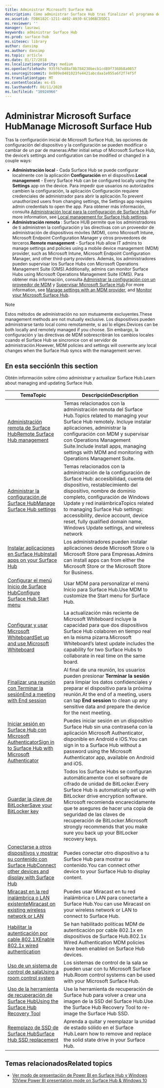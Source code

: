 ```yaml
---
title: Administrar Microsoft Surface Hub
description: Cómo administrar Surface Hub tras finalizar el programa de primera ejecución.
ms.assetid: FDB6182C-1211-4A92-A930-6C106BCD5DC1
ms.reviewer: ''
manager: laurawi
keywords: administrar Surface Hub
ms.prod: surface-hub
ms.sitesec: library
author: dansimp
ms.author: dansimp
ms.topic: article
ms.date: 01/17/2018
ms.localizationpriority: medium
ms.openlocfilehash: 935f67e88af8b784230becb1cd89f7360b8a0857
ms.sourcegitcommit: 8e809e8481023fe4421abcdaa1e055a6f2f74f5f
ms.translationtype: MT
ms.contentlocale: es-ES
ms.lasthandoff: 08/11/2020
ms.locfileid: "10924966"
---
```

# <span data-ttu-id="1149c-104">Administrar Microsoft Surface Hub</span><span class="sxs-lookup"><span data-stu-id="1149c-104">Manage Microsoft Surface Hub</span></span>

<span data-ttu-id="1149c-105">Tras la configuración inicial de Microsoft Surface Hub, las opciones de configuración del dispositivo y la configuración se pueden modificar o cambiar de un par de maneras:</span><span class="sxs-lookup"><span data-stu-id="1149c-105">After initial setup of Microsoft Surface Hub, the device’s settings and configuration can be modified or changed in a couple ways:</span></span>

- <span data-ttu-id="1149c-106">**Administración local** - Cada Surface Hub se puede configurar localmente con la aplicación **Configuración** en el dispositivo.</span><span class="sxs-lookup"><span data-stu-id="1149c-106">**Local management** - Every Surface Hub can be configured locally using the **Settings** app on the device.</span></span> <span data-ttu-id="1149c-107">Para impedir que usuarios no autorizados cambien la configuración, la aplicación Configuración requiere credenciales de administrador para abrir la aplicación.</span><span class="sxs-lookup"><span data-stu-id="1149c-107">To prevent unauthorized users from changing settings, the Settings app requires admin credentials to open the app.</span></span> <span data-ttu-id="1149c-108">Para obtener más información, consulta [Administración local para la configuración de Surface Hub](local-management-surface-hub-settings.md).</span><span class="sxs-lookup"><span data-stu-id="1149c-108">For more information, see [Local management for Surface Hub settings](local-management-surface-hub-settings.md).</span></span>
- <span data-ttu-id="1149c-109">**Administración remota** : Surface HUB permite que los administradores de ti administren la configuración y las directivas con un proveedor de administración de dispositivos móviles (MDM), como Microsoft Intune, Microsoft Endpoint Configuration Manager y otros proveedores de terceros.</span><span class="sxs-lookup"><span data-stu-id="1149c-109">**Remote management** - Surface Hub allow IT admins to manage settings and policies using a mobile device management (MDM) provider, such as Microsoft Intune, Microsoft Endpoint Configuration Manager, and other third-party providers.</span></span> <span data-ttu-id="1149c-110">Además, los administradores pueden supervisar los Surface Hubs con Microsoft Operations Management Suite (OMS).</span><span class="sxs-lookup"><span data-stu-id="1149c-110">Additionally, admins can monitor Surface Hubs using Microsoft Operations Management Suite (OMS).</span></span> <span data-ttu-id="1149c-111">Para obtener más información, consulta [Administrar la configuración con un proveedor de MDM](manage-settings-with-mdm-for-surface-hub.md) y [Supervisar Microsoft Surface Hub](monitor-surface-hub.md).</span><span class="sxs-lookup"><span data-stu-id="1149c-111">For more information, see [Manage settings with an MDM provider](manage-settings-with-mdm-for-surface-hub.md), and [Monitor your Microsoft Surface Hub](monitor-surface-hub.md).</span></span> 

> [!NOTE]
> <span data-ttu-id="1149c-112">Estos métodos de administración no son mutuamente excluyentes.</span><span class="sxs-lookup"><span data-stu-id="1149c-112">These management methods are not mutually exclusive.</span></span> <span data-ttu-id="1149c-113">Los dispositivos pueden administrarse tanto local como remotamente, si así lo eliges.</span><span class="sxs-lookup"><span data-stu-id="1149c-113">Devices can be both locally and remotely managed if you choose.</span></span> <span data-ttu-id="1149c-114">Sin embargo, la configuración y las directivas de MDM sobrescribirán los cambios locales cuando el Surface Hub se sincronice con el servidor de administración.</span><span class="sxs-lookup"><span data-stu-id="1149c-114">However, MDM policies and settings will overwrite any local changes when the Surface Hub syncs with the management server.</span></span> 

## <span data-ttu-id="1149c-115">En esta sección</span><span class="sxs-lookup"><span data-stu-id="1149c-115">In this section</span></span>

<span data-ttu-id="1149c-116">Obtén información sobre cómo administrar y actualizar Surface Hub.</span><span class="sxs-lookup"><span data-stu-id="1149c-116">Learn about managing and updating Surface Hub.</span></span>

| <span data-ttu-id="1149c-117">Tema</span><span class="sxs-lookup"><span data-stu-id="1149c-117">Topic</span></span> | <span data-ttu-id="1149c-118">Descripción</span><span class="sxs-lookup"><span data-stu-id="1149c-118">Description</span></span> |
| ----- | ----------- |
| [<span data-ttu-id="1149c-119">Administración remota de Surface Hub</span><span class="sxs-lookup"><span data-stu-id="1149c-119">Remote Surface Hub management</span></span>](remote-surface-hub-management.md) |<span data-ttu-id="1149c-120">Temas relacionados con la administración remota del Surface Hub.</span><span class="sxs-lookup"><span data-stu-id="1149c-120">Topics related to managing your Surface Hub remotely.</span></span> <span data-ttu-id="1149c-121">Incluye instalar aplicaciones, administrar la configuración con MDM y supervisar con Operations Management Suite.</span><span class="sxs-lookup"><span data-stu-id="1149c-121">Include install apps, managing settings with MDM and monitoring with Operations Management Suite.</span></span> |
| [<span data-ttu-id="1149c-122">Administrar la configuración de Surface Hub</span><span class="sxs-lookup"><span data-stu-id="1149c-122">Manage Surface Hub settings</span></span>](manage-surface-hub-settings.md) |<span data-ttu-id="1149c-123">Temas relacionados con la administración de la configuración de Surface Hub: accesibilidad, cuenta del dispositivo, restablecimiento del dispositivo, nombre de dominio completo, configuración de Windows Update y red inalámbrica</span><span class="sxs-lookup"><span data-stu-id="1149c-123">Topics related to managing Surface Hub settings: accessibility, device account, device reset, fully qualified domain name, Windows Update settings, and wireless network</span></span> |
| [<span data-ttu-id="1149c-124">Instalar aplicaciones en Surface Hub</span><span class="sxs-lookup"><span data-stu-id="1149c-124">Install apps on your Surface Hub</span></span>]( https://technet.microsoft.com/itpro/surface-hub/install-apps-on-surface-hub) | <span data-ttu-id="1149c-125">Los administradores pueden instalar aplicaciones desde Microsoft Store o la Microsoft Store para Empresas.</span><span class="sxs-lookup"><span data-stu-id="1149c-125">Admins can install apps can from either the Microsoft Store or the Microsoft Store for Business.</span></span>|
[<span data-ttu-id="1149c-126">Configurar el menú Inicio de Surface Hub</span><span class="sxs-lookup"><span data-stu-id="1149c-126">Configure Surface Hub Start menu</span></span>](surface-hub-start-menu.md) | <span data-ttu-id="1149c-127">Usar MDM para personalizar el menú Inicio para Surface Hub.</span><span class="sxs-lookup"><span data-stu-id="1149c-127">Use MDM to customize the Start menu for Surface Hub.</span></span>
| [<span data-ttu-id="1149c-128">Configurar y usar Microsoft Whiteboard</span><span class="sxs-lookup"><span data-stu-id="1149c-128">Set up and use Microsoft Whiteboard</span></span>](whiteboard-collaboration.md)  | <span data-ttu-id="1149c-129">La actualización más reciente de Microsoft Whiteboard incluye la capacidad para que dos dispositivos Surface Hub colaboren en tiempo real en la misma pizarra.</span><span class="sxs-lookup"><span data-stu-id="1149c-129">Microsoft Whiteboard’s latest update includes the capability for two Surface Hubs to collaborate in real time on the same board.</span></span>   |
| [<span data-ttu-id="1149c-130">Finalizar una reunión con Terminar la sesión</span><span class="sxs-lookup"><span data-stu-id="1149c-130">End a meeting with End session</span></span>](https://technet.microsoft.com/itpro/surface-hub/finishing-your-surface-hub-meeting) | <span data-ttu-id="1149c-131">Al final de una reunión, los usuarios pueden presionar **Terminar la sesión** para limpiar los datos confidenciales y preparar el dispositivo para la próxima reunión.</span><span class="sxs-lookup"><span data-stu-id="1149c-131">At the end of a meeting, users can tap **End session** to clean up any sensitive data and prepare the device for the next meeting.</span></span>|
| [<span data-ttu-id="1149c-132">Iniciar sesión en Surface Hub con Microsoft Authenticator</span><span class="sxs-lookup"><span data-stu-id="1149c-132">Sign in to Surface Hub with Microsoft Authenticator</span></span>](surface-hub-authenticator-app.md) | <span data-ttu-id="1149c-133">Puedes iniciar sesión en un dispositivo Surface Hub sin una contraseña con la aplicación Microsoft Authenticator, disponible en Android e iOS.</span><span class="sxs-lookup"><span data-stu-id="1149c-133">You can sign in to a Surface Hub without a password using the Microsoft Authenticator app, available on Android and iOS.</span></span>   |
| [<span data-ttu-id="1149c-134">Guardar la clave de BitLocker</span><span class="sxs-lookup"><span data-stu-id="1149c-134">Save your BitLocker key</span></span>](https://technet.microsoft.com/itpro/surface-hub/save-bitlocker-key-surface-hub) | <span data-ttu-id="1149c-135">Todos los Surface Hubs se configuran automáticamente con el software de cifrado de unidad de BitLocker.</span><span class="sxs-lookup"><span data-stu-id="1149c-135">Every Surface Hub is automatically set up with BitLocker drive encryption software.</span></span> <span data-ttu-id="1149c-136">Microsoft recomienda encarecidamente que te asegures de hacer una copia de seguridad de las claves de recuperación de BitLocker.</span><span class="sxs-lookup"><span data-stu-id="1149c-136">Microsoft strongly recommends that you make sure you back up your BitLocker recovery keys.</span></span>|
| [<span data-ttu-id="1149c-137">Conectarse a otros dispositivos y mostrar su contenido con Surface Hub</span><span class="sxs-lookup"><span data-stu-id="1149c-137">Connect other devices and display with Surface Hub</span></span>](https://technet.microsoft.com/itpro/surface-hub/connect-and-display-with-surface-hub) | <span data-ttu-id="1149c-138">Puedes conectar otro dispositivo a tu Surface Hub para mostrar su contenido.</span><span class="sxs-lookup"><span data-stu-id="1149c-138">You can connect other device to your Surface Hub to display content.</span></span>|
| [<span data-ttu-id="1149c-139">Miracast en la red inalámbrica o LAN existente</span><span class="sxs-lookup"><span data-stu-id="1149c-139">Miracast on existing wireless network or LAN</span></span>](miracast-over-infrastructure.md) | <span data-ttu-id="1149c-140">Puedes usar Miracast en tu red inalámbrica o LAN para conectarte a Surface Hub.</span><span class="sxs-lookup"><span data-stu-id="1149c-140">You can use Miracast on your wireless network or LAN to connect to Surface Hub.</span></span> |
 [<span data-ttu-id="1149c-141">Habilitar la autenticación por cable 802.1X</span><span class="sxs-lookup"><span data-stu-id="1149c-141">Enable 802.1x wired authentication</span></span>](enable-8021x-wired-authentication.md) | <span data-ttu-id="1149c-142">Se han habilitado políticas MDM de autenticación por cable 802.1x en dispositivos de Surface Hub.</span><span class="sxs-lookup"><span data-stu-id="1149c-142">802.1x Wired Authentication MDM policies have been enabled on Surface Hub devices.</span></span> 
| [<span data-ttu-id="1149c-143">Uso de un sistema de control de sala</span><span class="sxs-lookup"><span data-stu-id="1149c-143">Using a room control system</span></span>](https://technet.microsoft.com/itpro/surface-hub/use-room-control-system-with-surface-hub) | <span data-ttu-id="1149c-144">Los sistemas de control de la sala se pueden usar con tu Microsoft Surface Hub.</span><span class="sxs-lookup"><span data-stu-id="1149c-144">Room control systems can be used with your Microsoft Surface Hub.</span></span>|
[<span data-ttu-id="1149c-145">Uso de la herramienta de recuperación de Surface Hub</span><span class="sxs-lookup"><span data-stu-id="1149c-145">Using the Surface Hub Recovery Tool</span></span>](surface-hub-recovery-tool.md) | <span data-ttu-id="1149c-146">Use la herramienta de recuperación de Surface hub para volver a crear una imagen de la SSD del Surface Hub.</span><span class="sxs-lookup"><span data-stu-id="1149c-146">Use the Surface Hub Recovery Tool to re-image the Surface Hub SSD.</span></span>
[<span data-ttu-id="1149c-147">Reemplazo de SSD de Surface Hub</span><span class="sxs-lookup"><span data-stu-id="1149c-147">Surface Hub SSD replacement</span></span>](surface-hub-ssd-replacement.md) | <span data-ttu-id="1149c-148">Aprenda a quitar y reemplazar la unidad de estado sólido en el Surface Hub.</span><span class="sxs-lookup"><span data-stu-id="1149c-148">Learn how to remove and replace the solid state drive in your Surface Hub.</span></span>

## <span data-ttu-id="1149c-149">Temas relacionados</span><span class="sxs-lookup"><span data-stu-id="1149c-149">Related topics</span></span>

- [<span data-ttu-id="1149c-150">Ver modo de presentación de Power BI en Surface Hub y Windows 10</span><span class="sxs-lookup"><span data-stu-id="1149c-150">View Power BI presentation mode on Surface Hub & Windows 10</span></span>](https://powerbi.microsoft.com/documentation/powerbi-mobile-win10-app-presentation-mode/)
